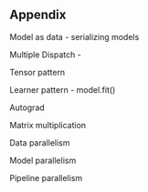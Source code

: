 ## Appendix


Model as data - serializing models

Multiple Dispatch - 

Tensor pattern

Learner pattern - model.fit()

Autograd

Matrix multiplication

Data parallelism

Model parallelism

Pipeline parallelism